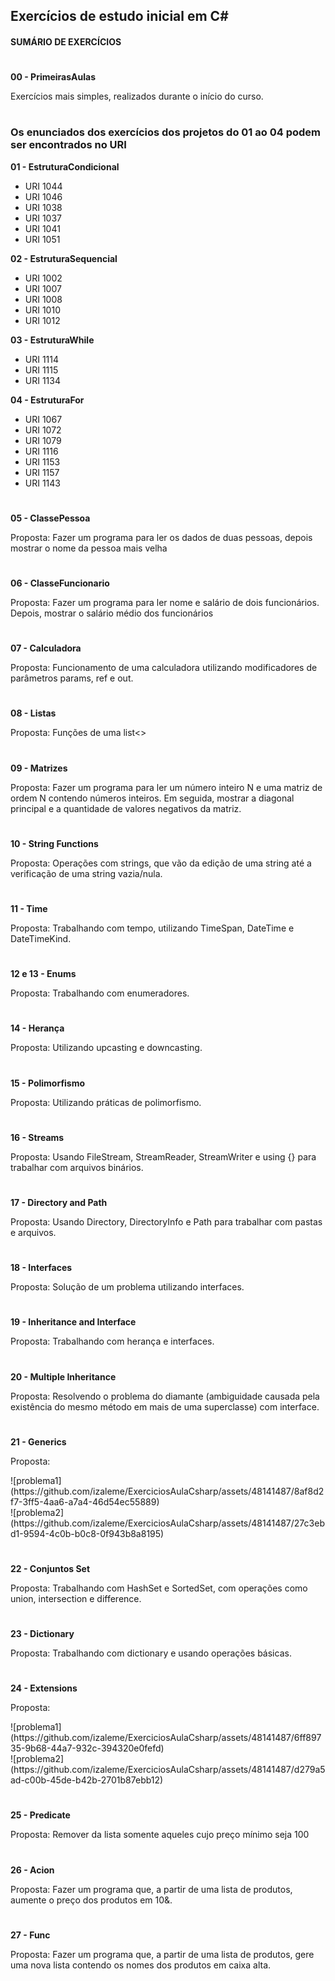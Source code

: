 ## Exercícios de estudo inicial em C#

#### **SUMÁRIO DE EXERCÍCIOS**

#

**00 - PrimeirasAulas**
<p>Exercícios mais simples, realizados durante o início do curso.</p>

#

### Os enunciados dos exercícios dos projetos do 01 ao 04 podem ser encontrados no URI

**01 - EstruturaCondicional**
- URI 1044
- URI 1046
- URI 1038
- URI 1037
- URI 1041
- URI 1051
  
**02 - EstruturaSequencial**
- URI 1002
- URI 1007
- URI 1008
- URI 1010
- URI 1012

**03 - EstruturaWhile**
- URI 1114
- URI 1115
- URI 1134

**04 - EstruturaFor**
- URI 1067
- URI 1072
- URI 1079
- URI 1116
- URI 1153
- URI 1157
- URI 1143

#

**05 - ClassePessoa**
<p>Proposta: Fazer um programa para ler os dados de duas pessoas, depois mostrar o nome da pessoa mais velha</p>

#

**06 - ClasseFuncionario**
<p>Proposta: Fazer um programa para ler nome e salário de dois funcionários. Depois, mostrar o salário médio dos funcionários</p>

#

**07 - Calculadora**
<p>Proposta: Funcionamento de uma calculadora utilizando modificadores de parâmetros params, ref e out.</p>

#

**08 - Listas**
<p>Proposta: Funções de uma list<></p>

#

**09 - Matrizes**
<p>Proposta: Fazer um programa para ler um número inteiro N e uma matriz de ordem N contendo números inteiros. Em seguida, mostrar a diagonal principal e a quantidade de valores negativos da matriz.</p>

#

**10 - String Functions**
<p>Proposta: Operações com strings, que vão da edição de uma string até a verificação de uma string vazia/nula.</p>

#

**11 - Time**
<p>Proposta: Trabalhando com tempo, utilizando TimeSpan, DateTime e DateTimeKind.</p>

#

**12 e 13 - Enums**
<p>Proposta: Trabalhando com enumeradores.</p>

#

**14 - Herança**
<p>Proposta: Utilizando upcasting e downcasting.</p>

#

**15 - Polimorfismo**
<p>Proposta: Utilizando práticas de polimorfismo.</p>

#

**16 - Streams**
<p>Proposta: Usando FileStream, StreamReader, StreamWriter e using {} para trabalhar com arquivos binários.</p>

#

**17 - Directory and Path**
<p>Proposta: Usando Directory, DirectoryInfo e Path para trabalhar com pastas e arquivos.</p>

#

**18 - Interfaces**
<p>Proposta: Solução de um problema utilizando interfaces.</p>

#

**19 - Inheritance and Interface**
<p>Proposta: Trabalhando com herança e interfaces.</p>

#

**20 - Multiple Inheritance**
<p>Proposta: Resolvendo o problema do diamante (ambiguidade causada pela existência do mesmo método em mais de uma superclasse) com interface.</p>

#

**21 - Generics**
<p>Proposta:</p>
![problema1](https://github.com/izaleme/ExerciciosAulaCsharp/assets/48141487/8af8d2f7-3ff5-4aa6-a7a4-46d54ec55889)<br/>
![problema2](https://github.com/izaleme/ExerciciosAulaCsharp/assets/48141487/27c3ebd1-9594-4c0b-b0c8-0f943b8a8195)

#

**22 - Conjuntos Set**
<p>Proposta: Trabalhando com HashSet e SortedSet, com operações como union, intersection e difference.</p>

#

**23 - Dictionary**
<p>Proposta: Trabalhando com dictionary e usando operações básicas.</p>

#

**24 - Extensions**
<p>Proposta:</p>
![problema1](https://github.com/izaleme/ExerciciosAulaCsharp/assets/48141487/6ff89735-9b68-44a7-932c-394320e0fefd)<br/>
![problema2](https://github.com/izaleme/ExerciciosAulaCsharp/assets/48141487/d279a5ad-c00b-45de-b42b-2701b87ebb12)

#

**25 - Predicate**
<p>Proposta: Remover da lista somente aqueles cujo preço mínimo seja 100</p>

#

**26 - Acion**
<p>Proposta: Fazer um programa que, a partir de uma lista de produtos, aumente o preço dos produtos em 10&.</p>

#

**27 - Func**
<p>Proposta: Fazer um programa que, a partir de uma lista de produtos, gere uma nova lista contendo os nomes dos produtos em caixa alta.</p>

#

